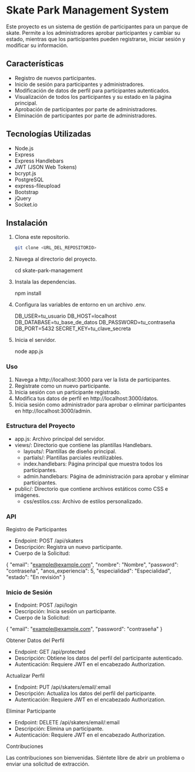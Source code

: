 # Skate Park Management System

Este proyecto es un sistema de gestión de participantes para un parque de skate. Permite a los administradores aprobar participantes y cambiar su estado, mientras que los participantes pueden registrarse, iniciar sesión y modificar su información.

## Características

- Registro de nuevos participantes.
- Inicio de sesión para participantes y administradores.
- Modificación de datos de perfil para participantes autenticados.
- Visualización de todos los participantes y su estado en la página principal.
- Aprobación de participantes por parte de administradores.
- Eliminación de participantes por parte de administradores.

## Tecnologías Utilizadas

- Node.js
- Express
- Express Handlebars
- JWT (JSON Web Tokens)
- bcrypt.js
- PostgreSQL
- express-fileupload
- Bootstrap
- jQuery
- Socket.io

## Instalación

1. Clona este repositorio.
   ```sh
   git clone <URL_DEL_REPOSITORIO>

2. Navega al directorio del proyecto.

    cd skate-park-management

3. Instala las dependencias.

    npm install

4. Configura las variables de entorno en un archivo .env.

    DB_USER=tu_usuario
    DB_HOST=localhost
    DB_DATABASE=tu_base_de_datos
    DB_PASSWORD=tu_contraseña
    DB_PORT=5432
    SECRET_KEY=tu_clave_secreta

5. Inicia el servidor.

    node app.js

### Uso

1. Navega a http://localhost:3000 para ver la lista de participantes.
2. Regístrate como un nuevo participante.
3. Inicia sesión con un participante registrado.
4. Modifica tus datos de perfil en http://localhost:3000/datos.
5. Inicia sesión como administrador para aprobar o eliminar participantes en http://localhost:3000/admin.

### Estructura del Proyecto

* app.js: Archivo principal del servidor.
* views/: Directorio que contiene las plantillas Handlebars.
    * layouts/: Plantillas de diseño principal.
    * partials/: Plantillas parciales reutilizables.
    * index.handlebars: Página principal que muestra todos los participantes.
    * admin.handlebars: Página de administración para aprobar y eliminar participantes.
* public/: Directorio que contiene archivos estáticos como CSS e imágenes.
    * css/estilos.css: Archivo de estilos personalizado.

### API

 Registro de Participantes
* Endpoint: POST /api/skaters
* Descripción: Registra un nuevo participante.
* Cuerpo de la Solicitud:

{
  "email": "example@example.com",
  "nombre": "Nombre",
  "password": "contraseña",
  "anos_experiencia": 5,
  "especialidad": "Especialidad",
  "estado": "En revisión"
}

### Inicio de Sesión

* Endpoint: POST /api/login
* Descripción: Inicia sesión un participante.
* Cuerpo de la Solicitud:
 
 {
  "email": "example@example.com",
  "password": "contraseña"
}

Obtener Datos del Perfil

* Endpoint: GET /api/protected
* Descripción: Obtiene los datos del perfil del participante autenticado.
* Autenticación: Requiere JWT en el encabezado Authorization.

Actualizar Perfil

* Endpoint: PUT /api/skaters/email/:email
* Descripción: Actualiza los datos del perfil del participante.
* Autenticación: Requiere JWT en el encabezado Authorization.

Eliminar Participante

* Endpoint: DELETE /api/skaters/email/:email
* Descripción: Elimina un participante.
* Autenticación: Requiere JWT en el encabezado Authorization.

Contribuciones

Las contribuciones son bienvenidas. Siéntete libre de abrir un problema o enviar una solicitud de extracción.
